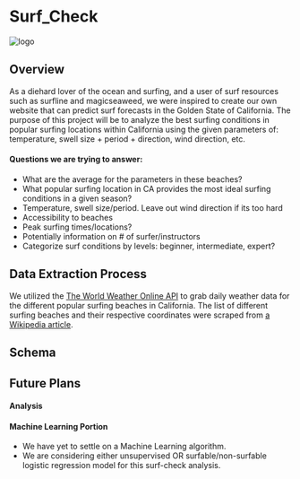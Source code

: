 # Surf_Check

![logo](https://user-images.githubusercontent.com/107447038/200466271-675c0d51-55e3-4ac8-a701-a31bbafb7582.png)

## Overview

As a diehard lover of the ocean and surfing, and a user of surf resources such as surfline and magicseaweed, we were inspired to create our own website that can predict surf forecasts in the Golden State of California. The purpose of this project will be to analyze the best surfing conditions in popular surfing locations within California using the given parameters of: temperature, swell size + period + direction, wind direction, etc.  

#### Questions we are trying to answer:

- What are the average for the parameters in these beaches? 
- What popular surfing location in CA provides the most ideal surfing conditions in a given season? 
- Temperature, swell size/period. Leave out wind direction if its too hard
- Accessibility to beaches
- Peak surfing times/locations?
- Potentially information on # of surfer/instructors
- Categorize surf conditions by levels: beginner, intermediate, expert?


## Data Extraction Process

We utilized the  [The World Weather Online API](https://www.worldweatheronline.com/developer/api/marine-weather-api.aspx) to grab daily weather data for the different popular surfing beaches in California. The list of different surfing beaches and their respective coordinates were scraped from [a Wikipedia article](https://en.wikipedia.org/wiki/List_of_beaches_in_California).


## Schema



## Future Plans

#### Analysis


#### Machine Learning Portion
- We have yet to settle on a Machine Learning algorithm. 
- We are considering either unsupervised OR surfable/non-surfable logistic regression model for this surf-check analysis.
